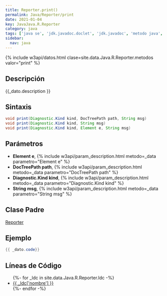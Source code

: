 ```yaml
---
title: Reporter.print()
permalink: Java/Reporter/print
date: 2021-01-04
key: JavaJava.R.Reporter
category: java
tags: ['java se', 'jdk.javadoc.doclet', 'jdk.javadoc', 'metodo java', 'Java 9']
sidebar: 
  nav: java
---
```


{% include w3api/datos.html clase=site.data.Java.R.Reporter.metodos valor="print" %}

## Descripción
{{_dato.description }}

## Sintaxis
~~~java
void print(Diagnostic.Kind kind, DocTreePath path, String msg)
void print(Diagnostic.Kind kind, String msg)
void print(Diagnostic.Kind kind, Element e, String msg)
~~~

## Parámetros
* **Element e**,  {% include w3api/param_description.html metodo=_data parametro="Element e" %}
* **DocTreePath path**,  {% include w3api/param_description.html metodo=_data parametro="DocTreePath path" %}
* **Diagnostic.Kind kind**,  {% include w3api/param_description.html metodo=_data parametro="Diagnostic.Kind kind" %}
* **String msg**,  {% include w3api/param_description.html metodo=_data parametro="String msg" %}

## Clase Padre
[Reporter](/Java/Reporter/)

## Ejemplo
~~~java
{{ _dato.code}}
~~~

## Líneas de Código
<ul>
{%- for _ldc in site.data.Java.R.Reporter.ldc -%}
   <li>
       <a href="{{_ldc['url'] }}">{{ _ldc['nombre'] }}</a>
   </li>
{%- endfor -%}
</ul>
